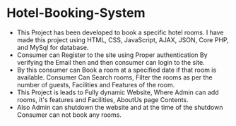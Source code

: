 # Hotel-Booking-System

- This Project has been developed to book a specific hotel rooms. I have made this project using HTML, CSS, JavaScript, AJAX, JSON, Core PHP, and MySql for database.
- Consumer can Register to the site using Proper authentication By verifying the Email then and then consumer can login to the site.
- By this consumer can Book a room at a specified date if that room is available. Consumer Can Search rooms, Filter the rooms as per the number of guests, Facilities and Features of the room.
- This Project is leads to Fully dynamic Website, Where Admin can add rooms, it's features and Facilities, AboutUs page Contents.
- Also Admin can shutdown the website and at the time of the shutdown Consumer can not book any rooms.

